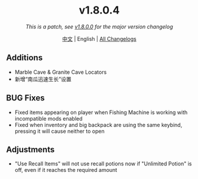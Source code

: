 ﻿<h1 align="center">v1.8.0.4</h1>

<div align="center">

*This is a patch, see [v1.8.0.0](v1.8.0.0.md) for the major version changelog*

[中文](../zh/v1.8.0.4.md) | English | [All Changelogs](../../ChangeLog-en.md)

</div>

## Additions

- Marble Cave & Granite Cave Locators
- 新增“南瓜迅速生长”设置

## BUG Fixes

- Fixed items appearing on player when Fishing Machine is working with incompatible mods enabled
- Fixed when inventory and big backpack are using the same keybind, pressing it will cause neither to open

## Adjustments

- "Use Recall Items" will not use recall potions now if "Unlimited Potion" is off, even if it reaches the required amount